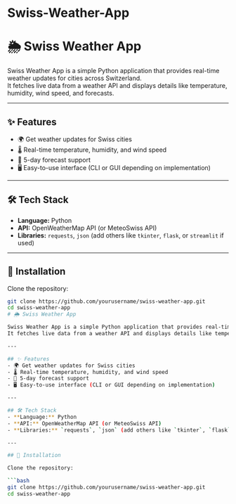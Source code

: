 # Swiss-Weather-App
# 🌦️ Swiss Weather App

Swiss Weather App is a simple Python application that provides real-time weather updates for cities across Switzerland.  
It fetches live data from a weather API and displays details like temperature, humidity, wind speed, and forecasts.

---

## ✨ Features
- 🌍 Get weather updates for Swiss cities  
- 🌡️ Real-time temperature, humidity, and wind speed  
- 📅 5-day forecast support  
- 🖥️ Easy-to-use interface (CLI or GUI depending on implementation)  

---

## 🛠️ Tech Stack
- **Language:** Python  
- **API:** OpenWeatherMap API (or MeteoSwiss API)  
- **Libraries:** `requests`, `json` (add others like `tkinter`, `flask`, or `streamlit` if used)  

---

## 🚀 Installation

Clone the repository:

```bash
git clone https://github.com/yourusername/swiss-weather-app.git
cd swiss-weather-app
# 🌦️ Swiss Weather App

Swiss Weather App is a simple Python application that provides real-time weather updates for cities across Switzerland.  
It fetches live data from a weather API and displays details like temperature, humidity, wind speed, and forecasts.

---

## ✨ Features
- 🌍 Get weather updates for Swiss cities  
- 🌡️ Real-time temperature, humidity, and wind speed  
- 📅 5-day forecast support  
- 🖥️ Easy-to-use interface (CLI or GUI depending on implementation)  

---

## 🛠️ Tech Stack
- **Language:** Python  
- **API:** OpenWeatherMap API (or MeteoSwiss API)  
- **Libraries:** `requests`, `json` (add others like `tkinter`, `flask`, or `streamlit` if used)  

---

## 🚀 Installation

Clone the repository:

```bash
git clone https://github.com/yourusername/swiss-weather-app.git
cd swiss-weather-app

